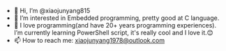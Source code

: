 - 👋 Hi, I’m @xiaojunyang815
- 👀 I’m interested in Embedded programming, pretty good at C language.
- 🌱 I love programming(and have 20+ years programming experiences). I’m currently learning PowerShell script, it's really cool and I love it.😊 
- 📫 How to reach me: xiaojunyang1978@outlook.com

<!---
xiaojunyang815/xiaojunyang815 is a ✨ special ✨ repository because its `README.md` (this file) appears on your GitHub profile.
You can click the Preview link to take a look at your changes.
--->

